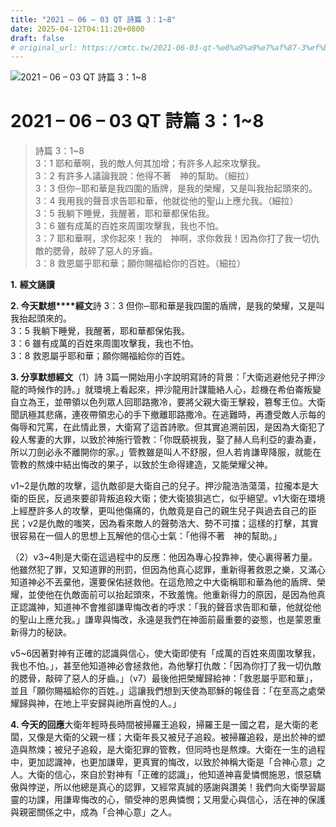 ```yaml
---
title: "2021 – 06 – 03 QT 詩篇 3：1~8"
date: 2025-04-12T04:11:20+0800
draft: false
# original_url: https://cmtc.tw/2021-06-03-qt-%e8%a9%a9%e7%af%87-3%ef%bc%9a18
---
```


![2021 – 06 – 03 QT 詩篇 3：1~8](/images/qt.jpg   "2021 – 06 – 03 QT 詩篇 3：1~8")

# 2021 – 06 – 03 QT 詩篇 3：1~8

> 詩篇 3：1~8  
> 3：1 耶和華啊，我的敵人何其加增；有許多人起來攻擊我。  
> 3：2 有許多人議論我說：他得不著　神的幫助。（細拉）  
> 3：3 但你─耶和華是我四圍的盾牌，是我的榮耀，又是叫我抬起頭來的。  
> 3：4 我用我的聲音求告耶和華，他就從他的聖山上應允我。（細拉）  
> 3：5 我躺下睡覺，我醒著，耶和華都保佑我。  
> 3：6 雖有成萬的百姓來周圍攻擊我，我也不怕。  
> 3：7 耶和華啊，求你起來！我的　神啊，求你救我！因為你打了我一切仇敵的腮骨，敲碎了惡人的牙齒。  
> 3：8 救恩屬乎耶和華；願你賜福給你的百姓。（細拉）

**1.** **經文誦讀**

**2. 今天默想****經文**詩 3：3 但你─耶和華是我四圍的盾牌，是我的榮耀，又是叫我抬起頭來的。  
3：5 我躺下睡覺，我醒著，耶和華都保佑我。  
3：6 雖有成萬的百姓來周圍攻擊我，我也不怕。  
3：8 救恩屬乎耶和華；願你賜福給你的百姓。

**3. 分享默想經文**（1）詩 3篇一開始用小字說明寫詩的背景：「大衛逃避他兒子押沙龍的時候作的詩。」就環境上看起來，押沙龍用計謀籠絡人心，趁機在希伯崙叛變自立為王，並帶領以色列眾人回耶路撒冷，要將父親大衛王擊殺，篡奪王位。大衛聞訊極其悲痛，連夜帶領忠心的手下撤離耶路撒冷。在逃難時，再遭受敵人示每的侮辱和咒罵，在此情此景，大衛寫了這首詩歌。但其實追溯前因，是因為大衛犯了殺人奪妻的大罪，以致於神施行管教：「你既藐視我，娶了赫人烏利亞的妻為妻，所以刀劍必永不離開你的家。」管教雖是叫人不舒服，但人若肯謙卑降服，就能在管教的熬煉中結出悔改的果子，以致於生命得建造，又能榮耀父神。

v1~2是仇敵的攻擊，這仇敵卻是大衛自己的兒子。押沙龍浩浩蕩蕩，拉攏本是大衛的臣民，反過來要卻背叛追殺大衛；使大衛狼狽逃亡，似乎絕望。v1大衛在環境上經歷許多人的攻擊，更叫他傷痛的，仇敵竟是自己的親生兒子與過去自己的臣民；v2是仇敵的嗤笑，因為看來敵人的聲勢浩大、勢不可擋；這樣的打擊，其實很容易在一個人的思想上瓦解他的信心士氣：「他得不著　神的幫助。」

（2）v3~4則是大衛在這過程中的反應：他因為專心投靠神，使心裏得著力量。他雖然犯了罪，又知道罪的刑罰，但因為他真心認罪，重新得著救恩之樂，又滿心知道神必不丟棄他，還要保佑拯救他。在這危險之中大衛稱耶和華為他的盾牌、榮耀，並使他在仇敵面前可以抬起頭來，不致羞愧。他重新得力的原因，是因為他真正認識神，知道神不會推卻謙卑悔改者的呼求：「我的聲音求告耶和華，他就從他的聖山上應允我。」謙卑與悔改，永遠是我們在神面前最重要的姿態，也是蒙恩重新得力的秘訣。

v5~6因著對神有正確的認識與信心，使大衛即使有「成萬的百姓來周圍攻擊我，我也不怕。」，甚至他知道神必會拯救他，為他擊打仇敵：「因為你打了我一切仇敵的腮骨，敲碎了惡人的牙齒。」（v7）最後他把榮耀歸給神：「救恩屬乎耶和華」，並且「願你賜福給你的百姓。」這讓我們想到天使為耶穌的報佳音：「在至高之處榮耀歸與神，在地上平安歸與祂所喜悅的人。」

**4. 今天的回應**大衛年輕時長時間被掃羅王追殺，掃羅王是一國之君，是大衛的老闆，又像是大衛的父親一樣；大衛年長又被兒子追殺。被掃羅追殺，是出於神的塑造與熬煉；被兒子追殺，是大衛犯罪的管教，但同時也是熬煉。大衛在一生的過程中，更加認識神，也更加謙卑，更真實的悔改，以致於神稱大衛是「合神心意」之人。大衛的信心，來自於對神有「正確的認識」，他知道神喜愛憐憫施恩，恨惡驕傲與悖逆，所以他總是真心的認罪，又經常真誠的感謝與讚美！我們向大衛學習屬靈的功課，用謙卑悔改的心，領受神的恩典憐憫；又用愛心與信心，活在神的保護與親密關係之中，成為「合神心意」之人。